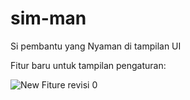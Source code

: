 # sim-man
Si pembantu yang Nyaman di tampilan UI

Fitur baru untuk tampilan pengaturan:

![New Fiture revisi 0](https://user-images.githubusercontent.com/31203402/173829852-ccd51c5b-37d4-4a67-9eb4-b5d9939b6029.jpg)
